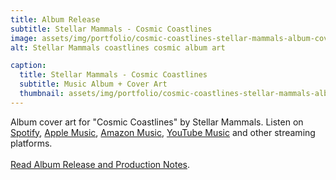 ```yaml
---
title: Album Release
subtitle: Stellar Mammals - Cosmic Coastlines
image: assets/img/portfolio/cosmic-coastlines-stellar-mammals-album-cover.jpg
alt: Stellar Mammals coastlines cosmic album art

caption:
  title: Stellar Mammals - Cosmic Coastlines
  subtitle: Music Album + Cover Art
  thumbnail: assets/img/portfolio/cosmic-coastlines-stellar-mammals-album-cover-thumbnail.jpg
---
```

Album cover art for "Cosmic Coastlines" by Stellar Mammals. Listen on <a href='https://open.spotify.com/album/4QJ2CN3jM179MK92TenUwy?si=iMfMTw6tRymLnDFMMiEuaA'>Spotify</a>, <a href='https://music.apple.com/us/album/cosmic-coastlines/1706417025'>Apple Music</a>, <a href='https://music.amazon.com/albums/B0CHJVVFKM'>Amazon Music</a>, <a href='https://music.youtube.com/playlist?list=OLAK5uy_mgn683exsUYj13VOLqXu_2kBwSxWBMH4s&si=4wbrBvnawII7Bzx9'>YouTube Music</a> and other streaming platforms. <br /> <br /> <a href='http://www.markwk.com/stardust-and-dreams-stellar-mammals-album.html'>Read Album Release and Production Notes</a>. 
